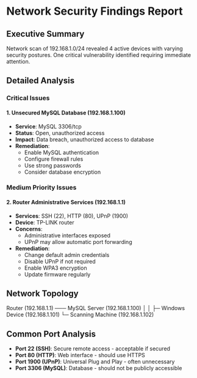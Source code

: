 # Network Security Findings Report

## Executive Summary
Network scan of 192.168.1.0/24 revealed 4 active devices with varying security postures. One critical vulnerability identified requiring immediate attention.

## Detailed Analysis

### Critical Issues

#### 1. Unsecured MySQL Database (192.168.1.100)
- **Service**: MySQL 3306/tcp
- **Status**: Open, unauthorized access
- **Impact**: Data breach, unauthorized access to database
- **Remediation**: 
  - Enable MySQL authentication
  - Configure firewall rules
  - Use strong passwords
  - Consider database encryption

### Medium Priority Issues

#### 2. Router Administrative Services (192.168.1.1)
- **Services**: SSH (22), HTTP (80), UPnP (1900)
- **Device**: TP-LINK router
- **Concerns**:
  - Administrative interfaces exposed
  - UPnP may allow automatic port forwarding
- **Remediation**:
  - Change default admin credentials
  - Disable UPnP if not required
  - Enable WPA3 encryption
  - Update firmware regularly

## Network Topology
Router (192.168.1.1) ─── MySQL Server (192.168.1.100)
│ │
├─ Windows Device (192.168.1.101)
└─ Scanning Machine (192.168.1.102)

## Common Port Analysis
- **Port 22 (SSH)**: Secure remote access - acceptable if secured
- **Port 80 (HTTP)**: Web interface - should use HTTPS
- **Port 1900 (UPnP)**: Universal Plug and Play - often unnecessary
- **Port 3306 (MySQL)**: Database - should not be publicly accessible
